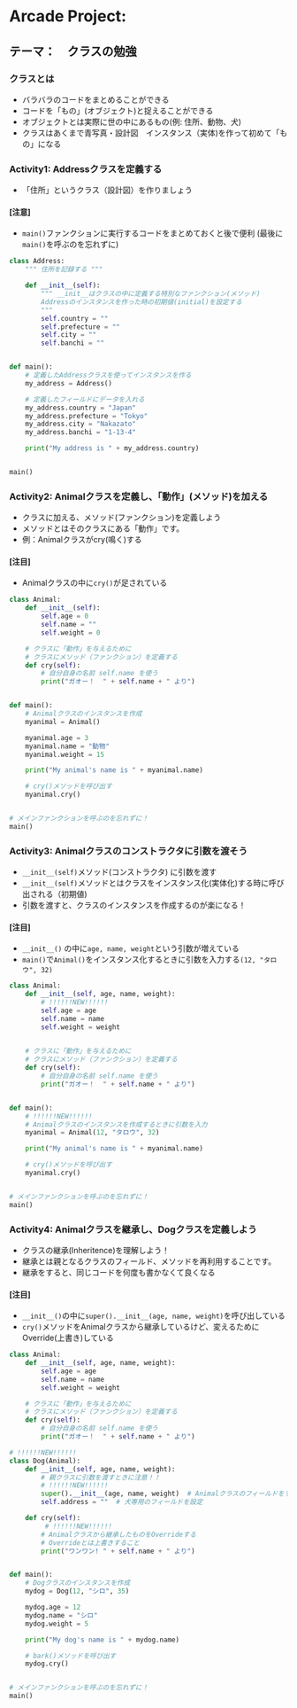 # Arcade Project: 
## テーマ：　クラスの勉強

### クラスとは

- バラバラのコードをまとめることができる
- コードを「もの」(オブジェクト)と捉えることができる
- オブジェクトとは実際に世の中にあるもの(例: 住所、動物、犬)
- クラスはあくまで青写真・設計図　インスタンス（実体)を作って初めて「もの」になる


### Activity1: Addressクラスを定義する

*  「住所」というクラス（設計図）を作りましょう

#### [注意]
* `main()`ファンクションに実行するコードをまとめておくと後で便利 (最後に`main()`を呼ぶのを忘れずに)


```python
class Address:
    """ 住所を記録する """

    def __init__(self):
        """ __init__はクラスの中に定義する特別なファンクション(メソッド)
        Addressのインスタンスを作った時の初期値(initial)を設定する
        """
        self.country = ""
        self.prefecture = ""
        self.city = ""
        self.banchi = ""


def main():
    # 定義したAddressクラスを使ってインスタンスを作る
    my_address = Address()

    # 定義したフィールドにデータを入れる
    my_address.country = "Japan"
    my_address.prefecture = "Tokyo"
    my_address.city = "Nakazato"
    my_address.banchi = "1-13-4"

    print("My address is " + my_address.country)


main()
```


### Activity2: Animalクラスを定義し、「動作」(メソッド)を加える

* クラスに加える、メソッド(ファンクション)を定義しよう
* メソッドとはそのクラスにある「動作」です。
* 例：Animalクラスがcry(鳴く)する

#### [注目]

* Animalクラスの中に`cry()`が足されている

```python
class Animal:
    def __init__(self):
        self.age = 0
        self.name = ""
        self.weight = 0

    # クラスに「動作」を与えるために
    # クラスにメソッド（ファンクション）を定義する
    def cry(self):
        # 自分自身の名前 self.name を使う
        print("ガオー！  " + self.name + " より")


def main():
    # Animalクラスのインスタンスを作成
    myanimal = Animal()

    myanimal.age = 3
    myanimal.name = "動物"
    myanimal.weight = 15

    print("My animal's name is " + myanimal.name)

    # cry()メソッドを呼び出す
    myanimal.cry()


# メインファンクションを呼ぶのを忘れずに！
main()

```


### Activity3: Animalクラスのコンストラクタに引数を渡そう

* `__init__(self)`メソッド(コンストラクタ) に引数を渡す
* `__init__(self)`メソッドとはクラスをインスタンス化(実体化)する時に呼び出される（初期値)
* 引数を渡すと、クラスのインスタンスを作成するのが楽になる！


#### [注目]

* `__init__()` の中に`age, name, weight`という引数が増えている
* `main()`で`Animal()`をインスタンス化するときに引数を入力する`(12, "タロウ", 32)`

```python
class Animal:
    def __init__(self, age, name, weight):
        # !!!!!!NEW!!!!!!
        self.age = age
        self.name = name
        self.weight = weight

	
    # クラスに「動作」を与えるために
    # クラスにメソッド（ファンクション）を定義する
    def cry(self):
        # 自分自身の名前 self.name を使う
        print("ガオー！  " + self.name + " より")


def main():
    # !!!!!!NEW!!!!!!
    # Animalクラスのインスタンスを作成するときに引数を入力
    myanimal = Animal(12, "タロウ", 32)

    print("My animal's name is " + myanimal.name)

    # cry()メソッドを呼び出す
    myanimal.cry()


# メインファンクションを呼ぶのを忘れずに！
main()

```


### Activity4: Animalクラスを継承し、Dogクラスを定義しよう

* クラスの継承(Inheritence)を理解しよう！
* 継承とは親となるクラスのフィールド、メソッドを再利用することです。
* 継承をすると、同じコードを何度も書かなくて良くなる

#### [注目]

* `__init__()`の中に`super().__init__(age, name, weight)`を呼び出している
* `cry()`メソッドをAnimalクラスから継承しているけど、変えるためにOverride(上書き)している


```python
class Animal:
    def __init__(self, age, name, weight):
        self.age = age
        self.name = name
        self.weight = weight

    # クラスに「動作」を与えるために
    # クラスにメソッド（ファンクション）を定義する
    def cry(self):
        # 自分自身の名前 self.name を使う
        print("ガオー！  " + self.name + " より")

# !!!!!!NEW!!!!!!
class Dog(Animal):
    def __init__(self, age, name, weight):
        # 親クラスに引数を渡すときに注意！！
        # !!!!!!NEW!!!!!!
        super().__init__(age, name, weight)  # Animalクラスのフィールドをすべて継承
        self.address = ""  # 犬専用のフィールドを設定

    def cry(self):
    	 # !!!!!!NEW!!!!!!
        # Animalクラスから継承したものをOverrideする
        # Overrideとは上書きすること
        print("ワンワン! " + self.name + " より")


def main():
    # Dogクラスのインスタンスを作成
    mydog = Dog(12, "シロ", 35)

    mydog.age = 12
    mydog.name = "シロ"
    mydog.weight = 5

    print("My dog's name is " + mydog.name)

    # bark()メソッドを呼び出す
    mydog.cry()


# メインファンクションを呼ぶのを忘れずに！
main()

```